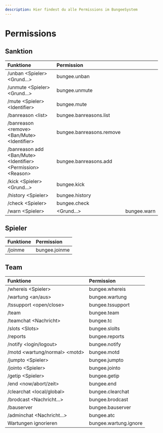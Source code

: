 ```yaml
---
description: Hier findest du alle Permissions im BungeeSystem
---
```


# Permissions

## Sanktion

| Funktione | Permission |  |
| :--- | :--- | :--- |
| /unban &lt;Spieler&gt; &lt;Grund...&gt; | bungee.unban |  |
| /unmute &lt;Spieler&gt; &lt;Grund...&gt; | bungee.unmute |  |
| /mute &lt;Spieler&gt; &lt;Identifier&gt; | bungee.mute |  |
| /banreason &lt;list&gt; | bungee.banreasons.list |  |
| /banreason &lt;remove&gt; &lt;Ban/Mute&gt; &lt;Identifier&gt; | bungee.banreasons.remove |  |
| /banreason add &lt;Ban/Mute&gt; &lt;Identifier&gt; &lt;Permission&gt; &lt;Reason&gt; | bungee.banreasons.add |  |
| /kick &lt;Spieler&gt; &lt;Grund...&gt; | bungee.kick |  |
| /history &lt;Spieler&gt; | bungee.history |  |
| /check &lt;Spieler&gt; | bungee.check |  |
| /warn &lt;Spieler&gt; | &lt;Grund...&gt; | bungee.warn |

## Spieler

| Funktione | Permission |
| :--- | :--- |
| /joinme | bungee.joinme |

## Team

| Funktione | Permission |
| :--- | :--- |
| /whereis &lt;Spieler&gt; | bungee.whereis |
| /wartung &lt;an/aus&gt; | bungee.wartung |
| /tssupport &lt;open/close&gt; | bungee.tssupport |
| /team | bungee.team |
| /teamchat &lt;Nachricht&gt; | bungee.tc |
| /slots &lt;Slots&gt; | bungee.slolts |
| /reports | bungee.reports |
| /notify &lt;login/logout&gt; | bungee.notify |
| /motd &lt;wartung/normal&gt; &lt;motd&gt; | bungee.motd |
| /jumpto &lt;Spieler&gt; | bungee.jumpto |
| /jointo &lt;Spieler&gt; | bungee.jointo |
| /getip &lt;Spieler&gt; | bungee.getip |
| /end &lt;now/abort/zeit&gt; | bungee.end |
| /clearchat &lt;local/global&gt; | bungee.clearchat |
| /brodcast &lt;Nachricht...&gt; | bungee.brodcast |
| /bauserver | bungee.bauserver |
| /adminchat &lt;Nachricht...&gt; | bungee.atc |
| Wartungen ignorieren | bungee.wartung.ignore |

